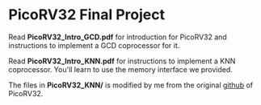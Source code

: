 # PicoRV32 Final Project

Read **PicoRV32_Intro_GCD.pdf** for introduction for PicoRV32 and instructions to implement a GCD coprocessor for it.

Read **PicoRV32_Intro_KNN.pdf** for instructions to implement a KNN coprocessor. You'll learn to use the memory interface we provided.

The files in **PicoRV32_KNN/** is modified by me from the original [github](https://github.com/cliffordwolf/picorv32) of PicoRV32.
